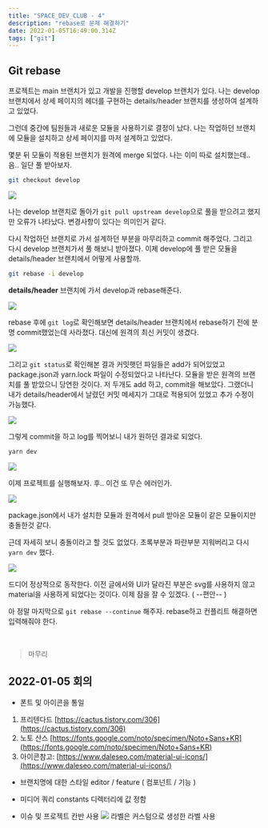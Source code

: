```yaml
---
title: "SPACE_DEV_CLUB - 4"
description: "rebase로 문제 해결하기"
date: 2022-01-05T16:49:00.314Z
tags: ["git"]
---
```

## Git rebase

프로젝트는 main 브랜치가 있고 개발을 진행할 develop 브랜치가 있다. 나는 develop 브랜치에서 상세 페이지의 헤더를 구현하는 details/header 브랜치를 생성하여 설계하고 있었다.

그런데 중간에 팀원들과 새로운 모듈을 사용하기로 결정이 났다. 나는 작업하던 브랜치에 모듈을 설치하고 상세 페이지를 마저 설계하고 있었다.

몇분 뒤 모듈이 적용된 브랜치가 원격에 merge 되었다. 나는 이미 따로 설치했는데.. 음.. 일단 풀 받아보자.

```bash
git checkout develop
```

![](/images/14cba9a5-6a7f-4096-98a4-e1c0920fac05-image.png)

나는 develop 브랜치로 돌아가 `git pull upstream develop`으로 풀을 받으려고 했지만 오류가 나타났다. 변경사항이 있다는 의미인거 같다.

다시 작업하던 브랜치로 가서 설계하던 부분을 마무리하고 commit 해주었다. 그리고 다시 develop 브랜치가서 풀 해보니 받아졌다. 이제 develop에 풀 받은 모듈을 details/header 브랜치에서 어떻게 사용할까.

```bash
git rebase -i develop
```

**details/header** 브랜치에 가서 develop과 rebase해준다. 

![](/images/35a9d819-eca2-4b25-b9eb-80d2a3992c40-image.png)

rebase 후에 `git log`로 확인해보면 details/header 브랜치에서 rebase하기 전에 분명 commit했었는데 사라졌다. 대신에 원격의 최신 커밋이 생겼다.

![](/images/7df664c6-b33c-4e63-a3cd-9067f213b2cd-image.png)

그리고 `git status`로 확인해본 결과 커밋햇던 파일들은 add가 되어있었고 package.json과 yarn.lock 파일이 수정되었다고 나타난다. 모듈을 받은 원격의 브랜치를 풀 받았으니 당연한 것이다. 저 두개도 add 하고, commit을 해보았다. 그랬더니 내가 details/header에서 날렸던 커밋 메세지가 그대로 적용되어 있었고 추가 수정이 가능했다.

![](/images/875bedae-bb28-4421-aece-d56ad5877b37-image.png)

그렇게 commit을 하고 log를 찍어보니 내가 원하던 결과로 되었다. 

```bash
yarn dev
```

![](/images/00567c8d-4d60-4b02-9940-6b2293fab492-image.png)

이제 프로젝트를 실행해보자. 후.. 이건 또 무슨 에러인가.

![](/images/fde1d000-9116-44c9-a2a3-4c422a37a825-image.png)

package.json에서 내가 설치한 모듈과 원격에서 pull 받아온 모듈이 같은 모듈이지만 충돌한것 같다.

근데 자세히 보니 충돌이라고 할 것도 없었다. 초록부분과 파란부분 지워버리고 다시 `yarn dev` 했다.

![](/images/0bdb925a-c944-4b09-a5dd-0a924d899891-dlfkgldfg.gif)

드디어 정상적으로 동작한다. 이전 글에서와 UI가 달라진 부분은 svg를 사용하지 않고 material을 사용하게 되었다는 것이다. 이제 잠을 잘 수 있겠다. ( --편안-- )

아 정말 마지막으로 `git rebase --continue` 해주자. rebase하고 컨플리트 해결하면 입력해줘야 한다.

<br>

> 마무리

## 2022-01-05 회의

* 폰트 및 아이콘을 통일
1. 프리텐다드 [https://cactus.tistory.com/306](https://cactus.tistory.com/306)
2. 노토 산스 [https://fonts.google.com/noto/specimen/Noto+Sans+KR](https://fonts.google.com/noto/specimen/Noto+Sans+KR)
3. 아이콘참고: [https://www.daleseo.com/material-ui-icons/](https://www.daleseo.com/material-ui-icons/)

* 브랜치명에 대한 스타일
editor / feature
( 컴포넌트 / 기능 )

* 미디어 쿼리
constants 디렉터리에 값 정함

* 이슈 및 프로젝트 칸반 사용
![](/images/bdb6f72e-e6e8-4719-89c7-f420e1522220-image.png)
라벨은 커스텀으로 생성한 라벨 사용